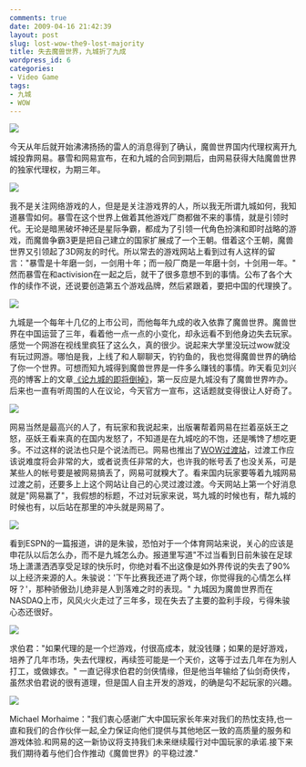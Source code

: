 ```yaml
---
comments: true
date: 2009-04-16 21:42:39
layout: post
slug: lost-wow-the9-lost-majority
title: 失去魔兽世界，九城折了九成
wordpress_id: 6
categories:
- Video Game
tags:
- 九城
- WOW
---
```


![](/images/uploads/zb/wow-wrath-of-the-lich-king.jpg)




今天从年后就开始沸沸扬扬的雷人的消息得到了确认，魔兽世界国内代理权离开九城投靠网易。暴雪和网易宣布，在和九城的合同到期后，由网易获得大陆魔兽世界的独家代理权，为期三年。




![](/images/uploads/zb/blizzard-logo.png)




我不是关注网络游戏的人，但是是关注游戏界的人，所以我无所谓九城如何，我知道暴雪如何。暴雪在这个世界上做着其他游戏厂商都做不来的事情，就是引领时代。无论是暗黑破坏神还是星际争霸，都成为了引领一代角色扮演和即时战略的游戏，而魔兽争霸3更是把自己建立的国家扩展成了一个王朝。借着这个王朝，魔兽世界又引领起了3D网友的时代。所以常去的游戏网站上看到过有人这样的留言："暴雪是十年磨一剑，一剑用十年；而一般厂商是一年磨十剑，十剑用一年。" 然而暴雪在和activision在一起之后，就干了很多意想不到的事情。公布了各个大作的续作不说，还说要创造第五个游戏品牌，然后紧跟着，要把中国的代理换了。




![](/images/uploads/zb/the9_logo.jpg)




九城是一个每年十几亿的上市公司，而他每年九成的收入依靠了魔兽世界。魔兽世界在中国运营了三年，看着他一点一点的小变化，却永远看不到他身边失去玩家。感觉一个网游在视线里疯狂了这么久，真的很少。说起来大学里没玩过wow就没有玩过网游。哪怕是我，上线了和人聊聊天，钓钓鱼的，我也觉得魔兽世界的确给了你一个世界。可想而知九城得到魔兽世界是一件多么赚钱的事情。昨天看见刘兴亮的博客上的文章[《论九城的即将倒掉》](http://blog.sina.com.cn/s/blog_56c35a550100d0vn.html)，第一反应是九城没有了魔兽世界咋办。后来也一直有听周围的人在议论，今天官方一宣布，这话题就变得很让人好奇了。







![](/images/uploads/zb/neteasy_logo.jpg)




网易当然是最高兴的人了，有玩家和我说起来，出版署帮着网易在拦着巫妖王之怒，巫妖王看来真的在国内发怒了，不知道是在九城吃的不饱，还是嘴馋了想吃更多。不过这样的说法也只是个说法而已。网易也推出了[WOW过渡站](http://wow.163.com/)，过渡工作应该说难度将会非常的大，或者说责任非常的大，也许我的帐号丢了也没关系，可是某些人的帐号要是被网易搞丢了，网易可就糗大了。看来国内玩家要等着九城网易过渡之前，还要多上上这个网站让自己的心灵过渡过渡。今天网站上第一个好消息就是"网易赢了"，我假想的标题，不过对玩家来说，骂九城的时候也有，帮九城的时候也有，以后站在那里的冲头就是网易了。







![](/images/uploads/zb/20090416_zhujun.JPG)




看到ESPN的一篇报道，讲的是朱骏，恐怕对于一个体育网站来说，关心的应该是申花队以后怎么办，而不是九城怎么办。报道里写道"不过当看到日前朱骏在足球场上潇潇洒洒享受足球的快乐时，你绝对看不出这像是如外界传说的失去了90%以上经济来源的人。朱骏说：'下午比赛我还进了两个球，你觉得我的心情怎么样呀？'，那种骄傲劲儿绝非是人到落难之时的表现。" 九城因为魔兽世界而在NASDAQ上市，风风火火走过了三年多，现在失去了主要的盈利手段，亏得朱骏心态还很好。







![](/images/uploads/zb/qiubojun.jpg)




求伯君："如果代理的是一个烂游戏，付很高成本，就没钱赚；如果的是好游戏，培养了几年市场，失去代理权，再续签可能是一个天价，这等于过去几年在为别人打工，或做嫁衣。" 一直记得求伯君的剑侠情缘，但是他当年输给了仙剑奇侠传，虽然求伯君说的很有道理，但是国人自主开发的游戏，的确是勾不起玩家的兴趣。




![](/images/uploads/zb/MichaelMorhaime.JPG)




Michael Morhaime："我们衷心感谢广大中国玩家长年来对我们的热忱支持,也一直和我们的合作伙伴一起,全力保证向他们提供与其他地区一致的高质量的服务和游戏体验.和网易的这一新协议将支持我们未来继续履行对中国玩家的承诺.接下来我们期待着与他们合作推动《魔兽世界》的平稳过渡."



